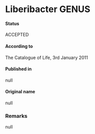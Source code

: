 # Liberibacter GENUS

#### Status
ACCEPTED

#### According to
The Catalogue of Life, 3rd January 2011

#### Published in
null

#### Original name
null

### Remarks
null